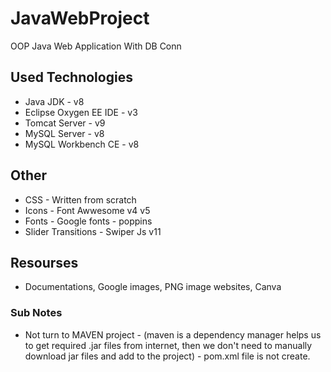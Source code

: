 # JavaWebProject
OOP Java Web Application With DB Conn

## Used Technologies
* Java JDK - v8
* Eclipse Oxygen EE IDE - v3
* Tomcat Server - v9
* MySQL Server  - v8
* MySQL Workbench CE - v8

## Other
* CSS      - Written from scratch
* Icons    - Font Awwesome v4 v5
* Fonts    - Google fonts - poppins
* Slider Transitions - Swiper Js v11

## Resourses
* Documentations, Google images, PNG image websites, Canva

### Sub Notes
* Not turn to MAVEN project - (maven is a dependency manager helps us to get required .jar files from internet, then we don't need to manually download jar files and add to the project) - pom.xml file is not create.
